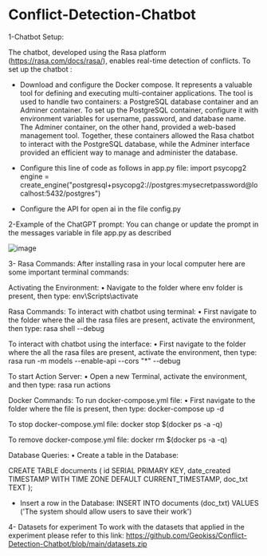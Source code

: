 # Conflict-Detection-Chatbot

1-Chatbot Setup: 

The chatbot, developed using the Rasa platform (https://rasa.com/docs/rasa/), enables real-time detection of conflicts.
To set up the chatbot :
* Download and configure the Docker compose. It represents a valuable tool for defining and executing multi-container applications. The tool is used to handle two containers:
a PostgreSQL database container and an Adminer container. To set up the PostgreSQL container, configure it with environment variables for username, password, and database name. The Adminer container, on the other hand, provided a web-based management tool. Together, these containers allowed the Rasa chatbot to interact with
the PostgreSQL database, while the Adminer interface provided an efficient way to manage and administer the database. 
* Configure this line of code as follows in app.py file:
import psycopg2
engine = create_engine("postgresql+psycopg2://postgres:mysecretpassword@localhost:5432/postgres")

* Configure the API for open ai in the file config.py

2-Example of the ChatGPT prompt: 
You can change or update the prompt in the messages variable in file app.py as described

![image](https://github.com/Geokiss/Conflict-Detection-Chatbot/assets/134546067/5d5126f5-7e52-454f-9a09-e1ac0837231f)




3- Rasa Commands:
After installing rasa in your local computer here are some important terminal commands:


Activating the Environment:
•	Navigate to the folder where env folder is present, then type:
env\Scripts\activate

Rasa Commands:
To interact with chatbot using terminal:
•	First navigate to the folder where the all the rasa files are present, activate the environment, then type:
rasa shell --debug

To interact with chatbot using the interface:
•	First navigate to the folder where the all the rasa files are present, activate the environment, then type:
rasa run -m models --enable-api --cors "*" --debug

To start Action Server:
•	Open a new Terminal, activate the environment, and then type:
rasa run actions


Docker Commands:
To run docker-compose.yml file:
•	First navigate to the folder where the file is present, then type:
docker-compose up -d

To stop docker-compose.yml file:
docker stop $(docker ps -a -q)

To remove docker-compose.yml file:
docker rm $(docker ps -a -q)



Database Queries:
•	Create a table in the Database:

CREATE TABLE documents (
id SERIAL PRIMARY KEY,
date_created TIMESTAMP WITH TIME ZONE DEFAULT CURRENT_TIMESTAMP,
doc_txt TEXT
);



* Insert a row in the Database:
INSERT INTO documents (doc_txt)
VALUES 
('The system should allow users to save their work')



4- Datasets for experiment
To work with the datasets that applied in the experiment please refer to this link:
https://github.com/Geokiss/Conflict-Detection-Chatbot/blob/main/datasets.zip
